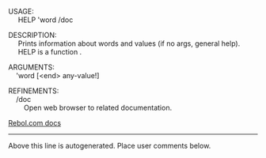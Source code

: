 USAGE:  
&nbsp;&nbsp;&nbsp;&nbsp;&nbsp;HELP&nbsp;'word&nbsp;/doc  
  
DESCRIPTION:  
&nbsp;&nbsp;&nbsp;&nbsp;&nbsp;Prints&nbsp;information&nbsp;about&nbsp;words&nbsp;and&nbsp;values&nbsp;(if&nbsp;no&nbsp;args,&nbsp;general&nbsp;help).  
&nbsp;&nbsp;&nbsp;&nbsp;&nbsp;HELP&nbsp;is&nbsp;a&nbsp;function&nbsp;.  
  
ARGUMENTS:  
&nbsp;&nbsp;&nbsp;&nbsp;'word&nbsp;[&lt;end&gt;&nbsp;any-value!]  
  
REFINEMENTS:  
&nbsp;&nbsp;&nbsp;&nbsp;/doc  
&nbsp;&nbsp;&nbsp;&nbsp;&nbsp;&nbsp;&nbsp;&nbsp;Open&nbsp;web&nbsp;browser&nbsp;to&nbsp;related&nbsp;documentation.  

[Rebol.com docs](http://www.rebol.com/r3/docs/functions/help.html)
___
Above this line is autogenerated. Place user comments below.